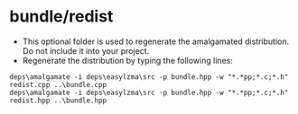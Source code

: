 bundle/redist
=============

- This optional folder is used to regenerate the amalgamated distribution. Do not include it into your project.
- Regenerate the distribution by typing the following lines:
```
deps\amalgamate -i deps\easylzma\src -p bundle.hpp -w "*.*pp;*.c;*.h" redist.cpp ..\bundle.cpp
deps\amalgamate -i deps\easylzma\src -p bundle.hpp -w "*.*pp;*.c;*.h" redist.hpp ..\bundle.hpp
```
